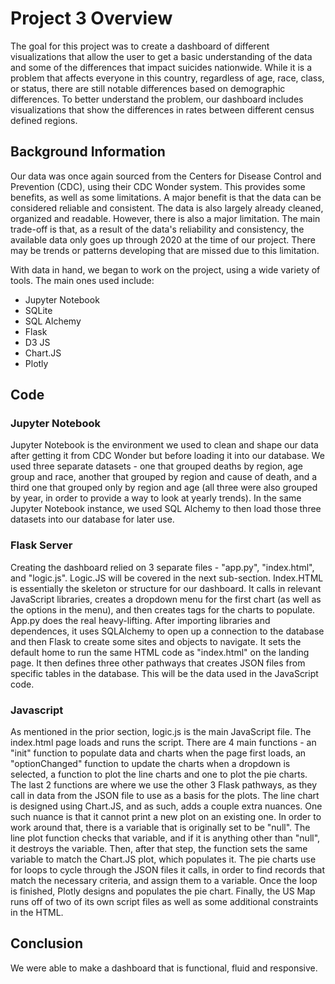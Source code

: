 # Project 3 Overview
The goal for this project was to create a dashboard of different visualizations that allow the user to get a basic understanding of the data and some of the differences that impact suicides nationwide. While it is a problem that affects everyone in this country, regardless of age, race, class, or status, there are still notable differences based on demographic differences. To better understand the problem, our dashboard includes visualizations that show the differences in rates between different census defined regions.

## Background Information
Our data was once again sourced from the Centers for Disease Control and Prevention (CDC), using their CDC Wonder system. This provides some benefits, as well as some limitations. A major benefit is that the data can be considered reliable and consistent. The data is also largely already cleaned, organized and readable. However, there is also a major limitation. The main trade-off is that, as a result of the data's reliability and consistency, the available data only goes up through 2020 at the time of our project. There may be trends or patterns developing that are missed due to this limitation.

With data in hand, we began to work on the project, using a wide variety of tools. The main ones used include:
  * Jupyter Notebook
  * SQLite
  * SQL Alchemy
  * Flask
  * D3 JS
  * Chart.JS
  * Plotly

## Code 
### Jupyter Notebook
Jupyter Notebook is the environment we used to clean and shape our data after getting it from CDC Wonder but before loading it into our database. We used three separate datasets - one that grouped deaths by region, age group and race, another that grouped by region and cause of death, and a third one that grouped only by region and age (all three were also grouped by year, in order to provide a way to look at yearly trends). In the same Jupyter Notebook instance, we used SQL Alchemy to then load those three datasets into our database for later use.
### Flask Server
Creating the dashboard relied on 3 separate files - "app.py", "index.html", and "logic.js". Logic.JS will be covered in the next sub-section. Index.HTML is essentially the skeleton or structure for our dashboard. It calls in relevant JavaScript libraries, creates a dropdown menu for the first chart (as well as the options in the menu), and then creates tags for the charts to populate. App.py does the real heavy-lifting. After importing libraries and dependences, it uses SQLAlchemy to open up a connection to the database and then Flask to create some sites and objects to navigate. It sets the default home to run the same HTML code as "index.html" on the landing page. It then defines three other pathways that creates JSON files from specific tables in the database. This will be the data used in the JavaScript code.
### Javascript
As mentioned in the prior section, logic.js is the main JavaScript file. The index.html page loads and runs the script. There are 4 main functions - an "init" function to populate data and charts when the page first loads, an "optionChanged" function to update the charts when a dropdown is selected, a function to plot the line charts and one to plot the pie charts. The last 2 functions are where we use the other 3 Flask pathways, as they call in data from the JSON file to use as a basis for the plots. The line chart is designed using Chart.JS, and as such, adds a couple extra nuances. One such nuance is that it cannot print a new plot on an existing one. In order to work around that, there is a variable that is originally set to be "null". The line plot function checks that variable, and if it is anything other than "null", it destroys the variable. Then, after that step, the function sets the same variable to match the Chart.JS plot, which populates it. The pie charts use for loops to cycle through the JSON files it calls, in order to find records that match the necessary criteria, and assign them to a variable. Once the loop is finished, Plotly designs and populates the pie chart. Finally, the US Map runs off of two of its own script files as well as some additional constraints in the HTML.

## Conclusion
We were able to make a dashboard that is functional, fluid and responsive.
